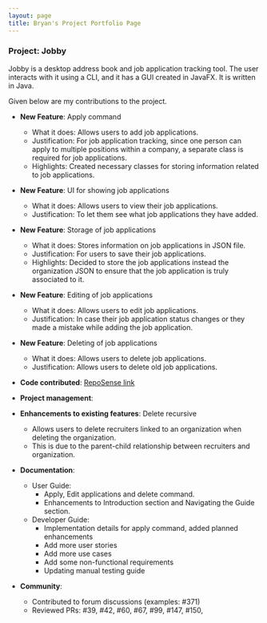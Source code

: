```yaml
---
layout: page
title: Bryan's Project Portfolio Page
---
```


<div class="reset-page-break-defaults" markdown="1">

### Project: Jobby

Jobby is a desktop address book and job application tracking tool. The user interacts with it using a CLI, and it has a GUI created in JavaFX. It is written in Java.

Given below are my contributions to the project.

* **New Feature**: Apply command
    * What it does: Allows users to add job applications.
    * Justification: For job application tracking, since one person can apply to multiple positions within a company, a separate class is required for job applications.
    * Highlights: Created necessary classes for storing information related to job applications.

* **New Feature**: UI for showing job applications
    * What it does: Allows users to view their job applications.
    * Justification: To let them see what job applications they have added.

* **New Feature**: Storage of job applications
    * What it does: Stores information on job applications in JSON file.
    * Justification: For users to save their job applications.
    * Highlights: Decided to store the job applications instead the organization JSON to ensure that the job application is truly associated to it.

* **New Feature**: Editing of job applications
    * What it does: Allows users to edit job applications.
    * Justification: In case their job application status changes or they made a mistake while adding the job application.

* **New Feature**: Deleting of job applications
    * What it does: Allows users to delete job applications.
    * Justification: Allows users to delete old job applications.

    
* **Code contributed**: [RepoSense link](https://nus-cs2103-ay2324s1.github.io/tp-dashboard/?search=AY2324S1-CS2103T-W08-3&sort=groupTitle&sortWithin=title&timeframe=commit&mergegroup=&groupSelect=groupByRepos&breakdown=true&checkedFileTypes=docs~functional-code~test-code~other&since=2023-09-22&tabOpen=true&tabType=authorship&tabAuthor=CJ-Lee01&tabRepo=AY2324S1-CS2103T-W08-3%2Ftp%5Bmaster%5D&authorshipIsMergeGroup=false&authorshipFileTypes=docs~other~functional-code~test-code&authorshipIsBinaryFileTypeChecked=false&authorshipIsIgnoredFilesChecked=false)

* **Project management**:

* **Enhancements to existing features**: Delete recursive
  * Allows users to delete recruiters linked to an organization when deleting the organization.
  * This is due to the parent-child relationship between recruiters and organization.


* **Documentation**:
    * User Guide:
        * Apply, Edit applications and delete command.
        * Enhancements to Introduction section and Navigating the Guide section.
    * Developer Guide:
        * Implementation details for apply command, added planned enhancements
        * Add more user stories
        * Add more use cases
        * Add some non-functional requirements
        * Updating manual testing guide

* **Community**:
    * Contributed to forum discussions (examples: #371)
    * Reviewed PRs: #39, #42, #60, #67, #99, #147, #150,  

</div>

